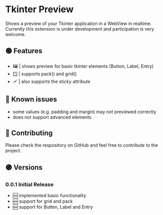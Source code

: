 # Tkinter Preview

Shows a preview of your Tkinter application in a WebView in realtime. Currently this extension is under development and participation is very welcome.

## 🟢 Features

+ 🖼️ | shows preview for basic tkinter elements (Button, Label, Entry)
+ 🪟 | supports pack() and grid()
+ 🩹 | also supports the sticky attribute

## 🛑 Known issues

+ some values (e.g. padding and margin) may not previewed correctly
+ does not support advanced elements

## 🔵 Contributing

Please check the respository on GitHub and feel free to contribute to the project. 

## 🟣 Versions

### 0.0.1 Initial Release

+ 🆕 implemented basic functionality
+ 🆕 support for grid and pack
+ 🆕 support for Butten, Label and Entry